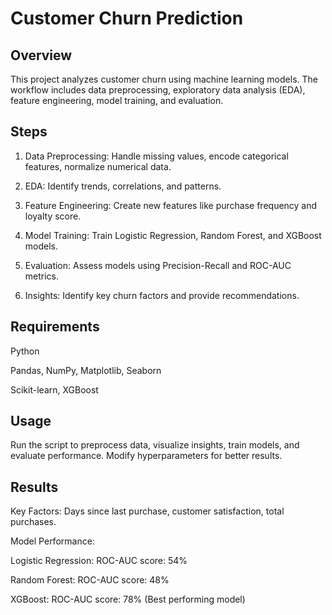 # Customer Churn Prediction

## Overview

This project analyzes customer churn using machine learning models. The workflow includes data preprocessing, exploratory data analysis (EDA), feature engineering, model training, and evaluation.

## Steps

1. Data Preprocessing: Handle missing values, encode categorical features, normalize numerical data.

2. EDA: Identify trends, correlations, and patterns.

3. Feature Engineering: Create new features like purchase frequency and loyalty score.

4. Model Training: Train Logistic Regression, Random Forest, and XGBoost models.

5. Evaluation: Assess models using Precision-Recall and ROC-AUC metrics.

6. Insights: Identify key churn factors and provide recommendations.

## Requirements

Python

Pandas, NumPy, Matplotlib, Seaborn

Scikit-learn, XGBoost

## Usage

Run the script to preprocess data, visualize insights, train models, and evaluate performance. Modify hyperparameters for better results.

## Results

Key Factors: Days since last purchase, customer satisfaction, total purchases.

Model Performance:

Logistic Regression: ROC-AUC score: 54%

Random Forest: ROC-AUC score: 48%

XGBoost: ROC-AUC score: 78% (Best performing model)


